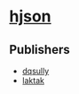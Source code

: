 # [hjson](https://pypi.org/project/hjson)



## Publishers
- [dqsully](https://pypi.org/user/dqsully)
- [laktak](https://pypi.org/user/laktak)

